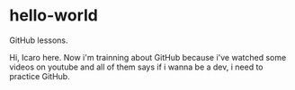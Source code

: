 # hello-world
GitHub lessons.

Hi, Icaro here. Now i'm trainning about GitHub because i've watched some videos on youtube and all of them says if i wanna be a dev, i need to practice GitHub.
